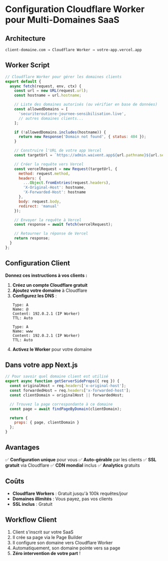 # Configuration Cloudflare Worker pour Multi-Domaines SaaS

## Architecture
```
client-domaine.com → Cloudflare Worker → votre-app.vercel.app
```

## Worker Script

```javascript
// Cloudflare Worker pour gérer les domaines clients
export default {
  async fetch(request, env, ctx) {
    const url = new URL(request.url);
    const hostname = url.hostname;

    // Liste des domaines autorisés (ou vérifier en base de données)
    const allowedDomains = [
      'securiteroutiere-journee-sensibilisation.live',
      // autres domaines clients...
    ];

    if (!allowedDomains.includes(hostname)) {
      return new Response('Domain not found', { status: 404 });
    }

    // Construire l'URL de votre app Vercel
    const targetUrl = `https://admin.waivent.app${url.pathname}${url.search}`;

    // Créer la requête vers Vercel
    const vercelRequest = new Request(targetUrl, {
      method: request.method,
      headers: {
        ...Object.fromEntries(request.headers),
        'X-Original-Host': hostname,
        'X-Forwarded-Host': hostname
      },
      body: request.body,
      redirect: 'manual'
    });

    // Envoyer la requête à Vercel
    const response = await fetch(vercelRequest);

    // Retourner la réponse de Vercel
    return response;
  }
};
```

## Configuration Client

**Donnez ces instructions à vos clients :**

1. **Créez un compte Cloudflare gratuit**
2. **Ajoutez votre domaine** à Cloudflare
3. **Configurez les DNS** :
   ```
   Type: A
   Name: @
   Content: 192.0.2.1 (IP Worker)
   TTL: Auto

   Type: A
   Name: www
   Content: 192.0.2.1 (IP Worker)
   TTL: Auto
   ```
4. **Activez le Worker** pour votre domaine

## Dans votre app Next.js

```javascript
// Pour savoir quel domaine client est utilisé
export async function getServerSideProps({ req }) {
  const originalHost = req.headers['x-original-host'];
  const forwardedHost = req.headers['x-forwarded-host'];
  const clientDomain = originalHost || forwardedHost;

  // Trouvez la page correspondante à ce domaine
  const page = await findPageByDomain(clientDomain);

  return {
    props: { page, clientDomain }
  };
}
```

## Avantages

✅ **Configuration unique** pour vous
✅ **Auto-gérable** par les clients
✅ **SSL gratuit** via Cloudflare
✅ **CDN mondial** inclus
✅ **Analytics** gratuits

## Coûts

- **Cloudflare Workers** : Gratuit jusqu'à 100k requêtes/jour
- **Domaines illimités** : Vous payez, pas vos clients
- **SSL inclus** : Gratuit

## Workflow Client

1. Client s'inscrit sur votre SaaS
2. Il crée sa page via le Page Builder
3. Il configure son domaine vers Cloudflare Worker
4. Automatiquement, son domaine pointe vers sa page
5. **Zéro intervention de votre part** !